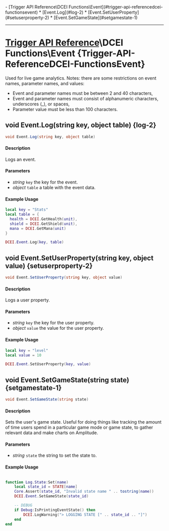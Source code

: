 <div id="toc" markdown="1">
- [Trigger API Reference\DCEI Functions\Event](#trigger-api-referencedcei-functionsevent)
  * [Event.Log](#log-2)
  * [Event.SetUserProperty](#setuserproperty-2)
  * [Event.SetGameState](#setgamestate-1)

</div>

***

# [Trigger API Reference](Trigger-API-Reference)\\DCEI Functions\Event {Trigger-API-ReferenceDCEI-FunctionsEvent}

[](overview-start)
Used for live game analytics.
Notes: there are some restrictions on event names, parameter names, and values:
- Event and parameter names must be between 2 and 40 characters,
- Event and parameter names must consist of alphanumeric characters, underscores (_), or spaces,
- Parameter value must be less than 100 characters.
[](overview-end)

## void Event.Log(string key, object table) {log-2}
```cs
void Event.Log(string key, object table)
```
#### Description
[](description-start)
Logs an event.
[](description-end)

#### Parameters
[](parameters-start)
- *string* `key` the key for the event.
- *object* `table` a table with the event data.

[](parameters-end)

#### Example Usage
[](example-usage-start)
```lua
local key = "Stats"
local table = {
  health = DCEI.GetHealth(unit),
  shield = DCEI.GetShield(unit),
  mana = DCEI.GetMana(unit)
}

DCEI.Event.Log(key, table)
```
[](example-usage-end)

[](extra-section-start)

[](extra-section-end)

## void Event.SetUserProperty(string key, object value) {setuserproperty-2}
```cs
void Event.SetUserProperty(string key, object value)
```
#### Description
[](description-start)
Logs a user property.
[](description-end)

#### Parameters
[](parameters-start)
- *string* `key` the key for the user property.
- *object* `value` the value for the user property.

[](parameters-end)

#### Example Usage
[](example-usage-start)
```lua
local key = "level"
local value = 10

DCEI.Event.SetUserProperty(key, value)
```
[](example-usage-end)

[](extra-section-start)

[](extra-section-end)

## void Event.SetGameState(string state) {setgamestate-1}
```cs
void Event.SetGameState(string state)
```
#### Description
[](description-start)
Sets the user's game state. Useful for doing things like tracking the amount of time users spend in a particular game mode or game state, to gather relevant data and make charts on Amplitude. 
[](description-end)

#### Parameters
[](parameters-start)
- *string* `state` the string to set the state to.

[](parameters-end)

#### Example Usage
[](example-usage-start)
```lua

function Log.State:Set(name)
    local state_id = STATE[name]
    Core.Assert(state_id, "Invalid state name " .. tostring(name))
    DCEI.Event.SetGameState(state_id)

    -- DEBUG
    if Debug:IsPrintingEventState() then
        DCEI.LogWarning("> LOGGING STATE [" .. state_id .. "]")
    end
end

```
[](example-usage-end)

[](extra-section-start)

[](extra-section-end)

